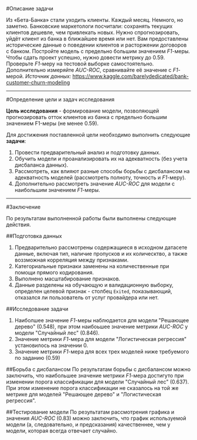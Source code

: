 #Описание задачи

Из «Бета-Банка» стали уходить клиенты. Каждый месяц. Немного, но заметно. Банковские маркетологи посчитали: сохранять текущих клиентов дешевле, чем привлекать новых.
Нужно спрогнозировать, уйдёт клиент из банка в ближайшее время или нет. Вам предоставлены исторические данные о поведении клиентов и расторжении договоров с банком. 
Постройте модель с предельно большим значением _F1_-меры. Чтобы сдать проект успешно, нужно довести метрику до 0.59. Проверьте _F1_-меру на тестовой выборке самостоятельно.
Дополнительно измеряйте _AUC-ROC_, сравнивайте её значение с _F1_-мерой.
_Источник данных:_
https://www.kaggle.com/barelydedicated/bank-customer-churn-modeling

___

#Определение цели и задач исследования

__Цель исследования__ - формирование модели, позволяющей прогнозировать отток клиентов из банка с предельно большим значением F1-меры (не менее 0.59). 

Для достижения поставленной цели необходимо выполнить следующие __задачи__:
1.	Провести предварительный анализ и подготовку данных. 
2.	Обучить модели и проанализировать их на адекватность (без учета дисбаланса данных). 
3.	Рассмотреть, как влияют разные способы борьбы с дисбалансом на адекватность моделей (рассмотреть полноту, точность и _F1_-меру).
4.	Дополнительно рассмотреть значение _AUC-ROC_ для модели с наибольшим значением _F1_-меры.

___

#Заключение

По результатам выполненной работы были выполнены следующие действия. 

##Подготовка данных
1.	Предварительно рассмотрены содержащиеся в исходном датасете данные, включая тип, наличие пропусков и их колическтво, а также воззможная корреляция между признаками. 
2.	Категориальные признаки заменены на количественные при помощи прямого кодирования. 
3.	Выполнено масштабирование признаков. 
4.	Данные разделены на обучающую и валидационную выборку, определен целевой признак - столбец `Exited`, показывающий, отказался ли пользователь от услуг провайдера или нет. 

##Исследование задачи
1.	Наиболшее значение _F1_-меры наблюдается для модели "Решающее дерево" (0.548), при этом наибоьшее значение метрики _AUC-ROC_ у модели "Случайный лес" (0.846). 
2.	Значение метрики _F1_-мера для модели "Логистическая регрессия" установилось на значении 0.
3.	Значение метрики _F1_-мера для всех трех моделей ниже требуемого по заданию (0.59)

##Борьба с дисбалансом
По результатам борьбы с дисбалансом можно заключить, что наибольшее значение метрики _F1_-мера достигуто при изменении порога классификации для модели "Случайный лес" (0.637). 
При этом изменение порога классификации не сказалось на той же метрике для моделей "Решающее дерево" и "Логистическая регрессия". 

##Тестирование модели
По результатам рассмотрения графика и значения _AUC-ROC_ (0.83) можно заключить, что график используемой модели (а, следовательно, и предсказания) качественнее, чем у модели, которая всегда отвечает случайно. 